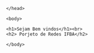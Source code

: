 
<html>
	<head>
		<meta charset="utf-8">
		<title>Network Project</title>
		<link rel="stylesheet">
		
	
	</head>
	
	<body>
	
	<h1>Sejam Bem vindos</h1><br>
	<h2> Porjeto de Redes IFBA</h2>
	
	</body>
